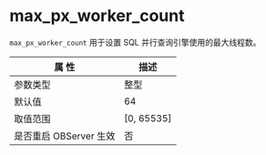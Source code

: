 max_px_worker_count
========================================

`max_px_worker_count` 用于设置 SQL 并行查询引擎使用的最大线程数。

|   **属** **性**    |    **描述**    |
|------------------|--------------|
| 参数类型             | 整型           |
| 默认值              | 64           |
| 取值范围             | \[0, 65535\] |
| 是否重启 OBServer 生效 | 否            |
